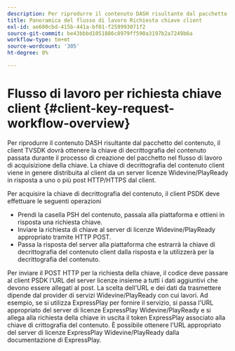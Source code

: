 ```yaml
---
description: Per riprodurre il contenuto DASH risultante dal pacchetto del contenuto, il client TVSDK dovrà ottenere la chiave di decrittografia del contenuto passata durante il processo di creazione del pacchetto nel flusso di lavoro di acquisizione della chiave. La chiave di decrittografia del contenuto client viene in genere distribuita al client da un server licenze Widevine/PlayReady in risposta a uno o più post HTTP/HTTPS dal client.
title: Panoramica del flusso di lavoro Richiesta chiave client
exl-id: ae600cbd-415b-441a-bf01-f259993071f2
source-git-commit: be43bbbd1051886c8979ff590a3197b2a7249b6a
workflow-type: tm+mt
source-wordcount: '305'
ht-degree: 0%

---
```


# Flusso di lavoro per richiesta chiave client {#client-key-request-workflow-overview}

Per riprodurre il contenuto DASH risultante dal pacchetto del contenuto, il client TVSDK dovrà ottenere la chiave di decrittografia del contenuto passata durante il processo di creazione del pacchetto nel flusso di lavoro di acquisizione della chiave. La chiave di decrittografia del contenuto client viene in genere distribuita al client da un server licenze Widevine/PlayReady in risposta a uno o più post HTTP/HTTPS dal client.

Per acquisire la chiave di decrittografia del contenuto, il client PSDK deve effettuare le seguenti operazioni

* Prendi la casella PSH del contenuto, passala alla piattaforma e ottieni in risposta una richiesta chiave.
* Inviare la richiesta di chiave al server di licenze Widevine/PlayReady appropriato tramite HTTP POST.
* Passa la risposta del server alla piattaforma che estrarrà la chiave di decrittografia del contenuto client dalla risposta e la utilizzerà per la decrittografia del contenuto.

Per inviare il POST HTTP per la richiesta della chiave, il codice deve passare al client PSDK l’URL del server licenze insieme a tutti i dati aggiuntivi che devono essere allegati al post. La scelta dell&#39;URL e dei dati da trasmettere dipende dal provider di servizi Widevine/PlayReady con cui lavori. Ad esempio, se si utilizza ExpressPlay per fornire il servizio, si passa l&#39;URL appropriato del server di licenze ExpressPlay Widevine/PlayReady e si allega alla richiesta della chiave in uscita il token ExpressPlay associato alla chiave di crittografia del contenuto. È possibile ottenere l&#39;URL appropriato del server di licenze ExpressPlay Widevine/PlayReady dalla documentazione di ExpressPlay.
